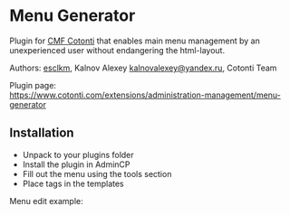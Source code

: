 Menu Generator
============

Plugin for [CMF Cotonti](https://www.cotonti.com) that enables main menu management by an unexperienced user without 
endangering the html-layout.

Authors: [esclkm](https://www.cotonti.com/users/esclkm), Kalnov Alexey <kalnovalexey@yandex.ru>, Cotonti Team

Plugin page:  
https://www.cotonti.com/extensions/administration-management/menu-generator

## Installation
- Unpack to your plugins folder
- Install the plugin in AdminCP
- Fill out the menu using the tools section
- Place tags in the templates

Menu edit example:
